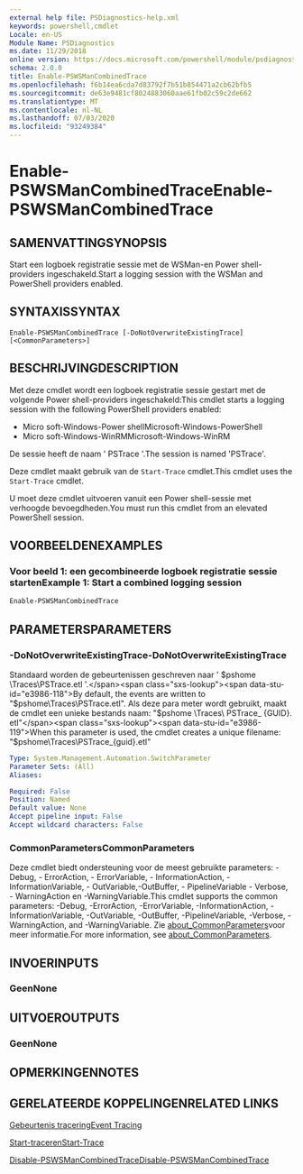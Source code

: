 ```yaml
---
external help file: PSDiagnostics-help.xml
keywords: powershell,cmdlet
Locale: en-US
Module Name: PSDiagnostics
ms.date: 11/29/2018
online version: https://docs.microsoft.com/powershell/module/psdiagnostics/enable-pswsmancombinedtrace?view=powershell-7&WT.mc_id=ps-gethelp
schema: 2.0.0
title: Enable-PSWSManCombinedTrace
ms.openlocfilehash: f6b14ea6cda7d83792f7b51b854471a2cb62bfb5
ms.sourcegitcommit: de63e9481cf8024883060aae61fb02c59c2de662
ms.translationtype: MT
ms.contentlocale: nl-NL
ms.lasthandoff: 07/03/2020
ms.locfileid: "93249384"
---
```

# <span data-ttu-id="e3986-103">Enable-PSWSManCombinedTrace</span><span class="sxs-lookup"><span data-stu-id="e3986-103">Enable-PSWSManCombinedTrace</span></span>

## <span data-ttu-id="e3986-104">SAMENVATTING</span><span class="sxs-lookup"><span data-stu-id="e3986-104">SYNOPSIS</span></span>
<span data-ttu-id="e3986-105">Start een logboek registratie sessie met de WSMan-en Power shell-providers ingeschakeld.</span><span class="sxs-lookup"><span data-stu-id="e3986-105">Start a logging session with the WSMan and PowerShell providers enabled.</span></span>

## <span data-ttu-id="e3986-106">SYNTAXIS</span><span class="sxs-lookup"><span data-stu-id="e3986-106">SYNTAX</span></span>

```
Enable-PSWSManCombinedTrace [-DoNotOverwriteExistingTrace] [<CommonParameters>]
```

## <span data-ttu-id="e3986-107">BESCHRIJVING</span><span class="sxs-lookup"><span data-stu-id="e3986-107">DESCRIPTION</span></span>

<span data-ttu-id="e3986-108">Met deze cmdlet wordt een logboek registratie sessie gestart met de volgende Power shell-providers ingeschakeld:</span><span class="sxs-lookup"><span data-stu-id="e3986-108">This cmdlet starts a logging session with the following PowerShell providers enabled:</span></span>

- <span data-ttu-id="e3986-109">Micro soft-Windows-Power shell</span><span class="sxs-lookup"><span data-stu-id="e3986-109">Microsoft-Windows-PowerShell</span></span>
- <span data-ttu-id="e3986-110">Micro soft-Windows-WinRM</span><span class="sxs-lookup"><span data-stu-id="e3986-110">Microsoft-Windows-WinRM</span></span>

<span data-ttu-id="e3986-111">De sessie heeft de naam ' PSTrace '.</span><span class="sxs-lookup"><span data-stu-id="e3986-111">The session is named 'PSTrace'.</span></span>

<span data-ttu-id="e3986-112">Deze cmdlet maakt gebruik van de `Start-Trace` cmdlet.</span><span class="sxs-lookup"><span data-stu-id="e3986-112">This cmdlet uses the `Start-Trace` cmdlet.</span></span>

<span data-ttu-id="e3986-113">U moet deze cmdlet uitvoeren vanuit een Power shell-sessie met verhoogde bevoegdheden.</span><span class="sxs-lookup"><span data-stu-id="e3986-113">You must run this cmdlet from an elevated PowerShell session.</span></span>

## <span data-ttu-id="e3986-114">VOORBEELDEN</span><span class="sxs-lookup"><span data-stu-id="e3986-114">EXAMPLES</span></span>

### <span data-ttu-id="e3986-115">Voor beeld 1: een gecombineerde logboek registratie sessie starten</span><span class="sxs-lookup"><span data-stu-id="e3986-115">Example 1: Start a combined logging session</span></span>

```powershell
Enable-PSWSManCombinedTrace
```

## <span data-ttu-id="e3986-116">PARAMETERS</span><span class="sxs-lookup"><span data-stu-id="e3986-116">PARAMETERS</span></span>

### <span data-ttu-id="e3986-117">-DoNotOverwriteExistingTrace</span><span class="sxs-lookup"><span data-stu-id="e3986-117">-DoNotOverwriteExistingTrace</span></span>

<span data-ttu-id="e3986-118">Standaard worden de gebeurtenissen geschreven naar ' $pshome \Traces\PSTrace.etl '.</span><span class="sxs-lookup"><span data-stu-id="e3986-118">By default, the events are written to "$pshome\Traces\PSTrace.etl".</span></span> <span data-ttu-id="e3986-119">Als deze para meter wordt gebruikt, maakt de cmdlet een unieke bestands naam: "$pshome \Traces\ PSTrace_ {GUID}. etl"</span><span class="sxs-lookup"><span data-stu-id="e3986-119">When this parameter is used, the cmdlet creates a unique filename: "$pshome\Traces\PSTrace_{guid}.etl"</span></span>

```yaml
Type: System.Management.Automation.SwitchParameter
Parameter Sets: (All)
Aliases:

Required: False
Position: Named
Default value: None
Accept pipeline input: False
Accept wildcard characters: False
```

### <span data-ttu-id="e3986-120">CommonParameters</span><span class="sxs-lookup"><span data-stu-id="e3986-120">CommonParameters</span></span>

<span data-ttu-id="e3986-121">Deze cmdlet biedt ondersteuning voor de meest gebruikte parameters: -Debug, - ErrorAction, - ErrorVariable, - InformationAction, -InformationVariable, - OutVariable,-OutBuffer, - PipelineVariable - Verbose, - WarningAction en -WarningVariable.</span><span class="sxs-lookup"><span data-stu-id="e3986-121">This cmdlet supports the common parameters: -Debug, -ErrorAction, -ErrorVariable, -InformationAction, -InformationVariable, -OutVariable, -OutBuffer, -PipelineVariable, -Verbose, -WarningAction, and -WarningVariable.</span></span> <span data-ttu-id="e3986-122">Zie [about_CommonParameters](https://go.microsoft.com/fwlink/?LinkID=113216)voor meer informatie.</span><span class="sxs-lookup"><span data-stu-id="e3986-122">For more information, see [about_CommonParameters](https://go.microsoft.com/fwlink/?LinkID=113216).</span></span>

## <span data-ttu-id="e3986-123">INVOER</span><span class="sxs-lookup"><span data-stu-id="e3986-123">INPUTS</span></span>

### <span data-ttu-id="e3986-124">Geen</span><span class="sxs-lookup"><span data-stu-id="e3986-124">None</span></span>

## <span data-ttu-id="e3986-125">UITVOER</span><span class="sxs-lookup"><span data-stu-id="e3986-125">OUTPUTS</span></span>

### <span data-ttu-id="e3986-126">Geen</span><span class="sxs-lookup"><span data-stu-id="e3986-126">None</span></span>

## <span data-ttu-id="e3986-127">OPMERKINGEN</span><span class="sxs-lookup"><span data-stu-id="e3986-127">NOTES</span></span>

## <span data-ttu-id="e3986-128">GERELATEERDE KOPPELINGEN</span><span class="sxs-lookup"><span data-stu-id="e3986-128">RELATED LINKS</span></span>

[<span data-ttu-id="e3986-129">Gebeurtenis tracering</span><span class="sxs-lookup"><span data-stu-id="e3986-129">Event Tracing</span></span>](/windows/desktop/ETW/event-tracing-portal)

[<span data-ttu-id="e3986-130">Start-traceren</span><span class="sxs-lookup"><span data-stu-id="e3986-130">Start-Trace</span></span>](start-trace.md)

[<span data-ttu-id="e3986-131">Disable-PSWSManCombinedTrace</span><span class="sxs-lookup"><span data-stu-id="e3986-131">Disable-PSWSManCombinedTrace</span></span>](Disable-PSWSManCombinedTrace.md)
